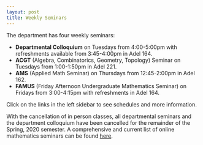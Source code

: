 ```yaml
---
layout: post
title: Weekly Seminars
---
```


The department has four weekly seminars:

   - **Departmental Colloquium** on Tuesdays from 4:00-5:00pm with refreshments available from 3:45-4:00pm in Adel 164.
   - **ACGT** (Algebra, Combinatorics, Geometry, Topology) Seminar on Tuesdays from 1:00-1:50pm in Adel 221.
   - **AMS** (Applied Math Seminar) on Thursdays from 12:45-2:00pm in Adel 162.
   - **FAMUS** (Friday Afternoon Undergraduate Mathematics Seminar) on Fridays from 3:00-4:15pm with refreshments in Adel 164.

Click on the links in the left sidebar to see schedules and more information.

With the cancellation of in person classes, all departmental seminars and the department colloquium have been cancelled for the remainder of the Spring, 2020 semester.
A comprehensive and current list of online mathematics seminars can be found  <a href="{{ site.baseurl }}https://mathseminars.org/">here</a>.


<!-- The department has four weekly seminars:
<p>
<b>Departmental Colloquium</b> on Tuesdays from 4:00-5:00pm,
with refreshments available from 3:45-4:00pm.
<p>
<b>ACGT</b> (Algebra, Combinatorics, Geometry, Topology) Seminar on Tuesdays from 12:45-2:00pm.
<p>
<b>AMS</b> (Applied Math Seminar) on Thursdays from 12:45-1:45pm.
<p>
<b>FAMUS</b> (Friday Afternoon Undergraduate Mathematics Seminar) on Fridays from 3:00-4:15pm (with refreshments).
<p>
All events take place in Room 164 of the Adel Mathematics Building on the NAU campus.
<p>
Click on the links in the left sidebar to see schedules and more information. -->
